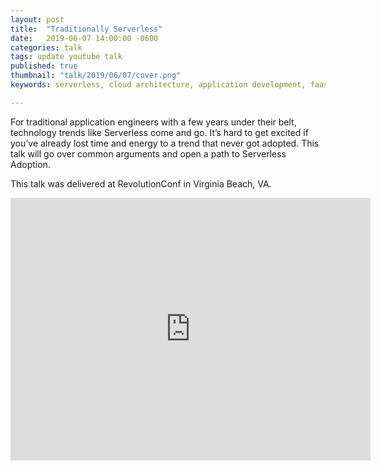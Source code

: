 ```yaml
---
layout: post
title:  "Traditionally Serverless"
date:   2019-06-07 14:00:00 -0600
categories: talk
tags: update youtube talk
published: true
thumbnail: "talk/2019/06/07/cover.png"
keywords: serverless, cloud architecture, application development, faas

---
```


For traditional application engineers with a few years under their belt, technology trends like Serverless come and go. It’s hard to get excited if you’ve already lost time and energy to a trend that never got adopted. This talk will go over common arguments and open a path to Serverless Adoption.

This talk was delivered at RevolutionConf in Virginia Beach, VA.

<iframe src="https://slides.com/amycodes/traditionally-serverless/embed" width="576" height="420" title="Traditionally Serverless" scrolling="no" frameborder="0" webkitallowfullscreen mozallowfullscreen allowfullscreen></iframe>